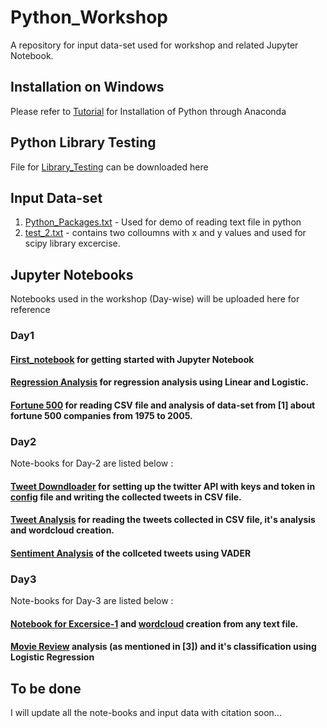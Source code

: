 # Python_Workshop
A repository for input data-set used for workshop and related Jupyter Notebook.

## **Installation on Windows**
Please refer to [Tutorial](https://github.com/santoshdhubia/Python_Workshop/blob/master/Python%20Windows%20Installation%20Tutorial.pdf) for Installation of Python through Anaconda 

## **Python Library Testing**
File for [Library_Testing](https://github.com/santoshdhubia/Python_Workshop/blob/master/Python_Library_Testing.py) can be downloaded here

## **Input Data-set**
1) [Python_Packages.txt](https://github.com/santoshdhubia/Python_Workshop/blob/master/Input%20Data/Day1/Python_Packages.txt) - Used for demo of reading text file in python
2) [test_2.txt](https://github.com/santoshdhubia/Python_Workshop/blob/master/Input%20Data/Day1/test_2.txt) - contains two colloumns with x and y values and used for scipy library excercise.

## **Jupyter Notebooks**
Notebooks used in the workshop (Day-wise) will be uploaded here for reference

### **Day1**
#### [First_notebook](https://github.com/santoshdhubia/Python_Workshop/blob/master/Day-1/Ftrst_Notebook.ipynb) for getting started with Jupyter Notebook
#### [Regression Analysis](https://github.com/santoshdhubia/Python_Workshop/blob/master/Day-1/Test2.ipynb) for regression analysis using Linear and Logistic.
#### [Fortune 500](https://github.com/santoshdhubia/Python_Workshop/blob/master/Day-1/F50050.ipynb) for reading CSV file and analysis of data-set from [1] about fortune 500 companies from 1975 to 2005.

### **Day2**
Note-books for Day-2 are listed below :
#### [Tweet Downdloader](https://github.com/santoshdhubia/Python_Workshop/blob/master/Day-2/Tweets_Analysis.ipynb) for setting up the twitter API with keys and token in [config](https://github.com/santoshdhubia/Python_Workshop/blob/master/Day-2/config.py) file and writing the collected tweets in CSV file.
#### [Tweet Analysis](https://github.com/santoshdhubia/Python_Workshop/blob/master/Day-2/Tweets_Analysis.ipynb) for reading the tweets collected in CSV file, it's analysis and wordcloud creation.
#### [Sentiment Analysis](https://github.com/santoshdhubia/Python_Workshop/blob/master/Day-2/Sentiment_Analysis.ipynb) of the collceted tweets using VADER

### **Day3**
Note-books for Day-3 are listed below :

#### [Notebook for Excersice-1](https://github.com/santoshdhubia/Python_Workshop/blob/master/Day-3/exercise1.ipynb) and [wordcloud](https://github.com/santoshdhubia/Python_Workshop/blob/master/Day-3/Wrodcloud_any_text.ipynb) creation from any text file.
#### [Movie Review](https://github.com/santoshdhubia/Python_Workshop/blob/master/Day-3/Movie_Review_Sentiment_Analysis.ipynb) analysis (as mentioned in [3]) and it's classification using Logistic Regression




## To be done
I will update all the note-books and input data with citation soon...


